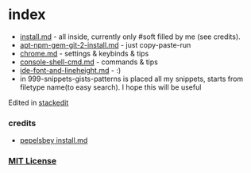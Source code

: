 # index
- [install.md](install.md#soft) - all inside, currently only #soft filled by me (see credits).
- [apt-npm-gem-git-2-install.md](apt-npm-gem-git-2-install.md) - just copy-paste-run
- [chrome.md](chrome.md) - settings & keybinds & tips
- [console-shell-cmd.md](console-shell-cmd.md) - commands & tips
- [ide-font-and-lineheight.md](ide-font-and-lineheight.md) - :)
- in 999-snippets-gists-patterns is placed all my snippets, starts from filetype name(to easy search). I hope this will be useful

Edited in [stackedit](https://stackedit.io/editor)

### credits
- [pepelsbey install.md](https://gist.github.com/pepelsbey/2c9acf8917364e0150d4)

### [MIT License](LICENSE.md)
